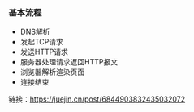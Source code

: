 ### 基本流程

* DNS解析
* 发起TCP请求
* 发送HTTP请求
* 服务器处理请求返回HTTP报文
* 浏览器解析渲染页面
* 连接结束


链接：https://juejin.cn/post/6844903832435032072

